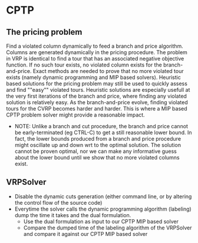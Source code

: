 # CPTP

## The pricing problem
Find a violated column dynamically to feed a branch and price algorithm.
Columns are generated dynamically in the pricing procedure.
The problem in VRP is identical to find a tour that has an associated negative objective function.
If no such tour exists, no violated column exists for the branch-and-price.
Exact methods are needed to prove that no more violated tour exists (namely dynamic programming and MIP based solvers).
Heuristic based solutions for the pricing problem may still be used to quickly assess and find ""easy"" violated tours.
Heuristic solutions are especially usefull at the very first iterations of the branch and price, where finding any violated solution is relatively easy.
As the branch-and-price evolve, finding violated tours for the CVRP becomes harder and harder.
This is where a MIP based CPTP problem solver might provide a reasonable impact.

- NOTE: Unlike a branch and cut procedure, the branch and price cannot be early-terminated (eg CTRL-C) to get a still reasonable lower bound.
    In fact, the lower bounds produced from a branch and price procedure might oscillate up and down wrt to the optimal solution.
    The solution cannot be proven optimal, nor we can make any informative guess about the lower bound until we show that no more violated columns exist.

## VRPSolver
- Disable the dynamic cuts generation (either command line, or by altering the control flow of the source code)
- Everytime the solver calls the dynamic programming algorithm (labeling) dump the time it takes and the dual formulation.
    - Use the dual formulation as input to our CPTP MIP based solver
    - Compare the dumped time of the labeling algorithm of the VRPSolver and compare it against our CPTP MIP based solver
